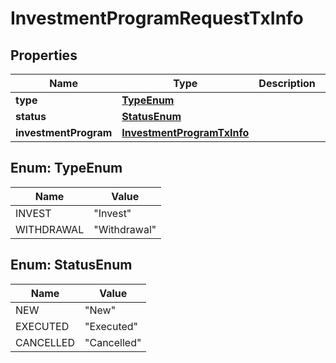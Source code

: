 
# InvestmentProgramRequestTxInfo

## Properties
Name | Type | Description | Notes
------------ | ------------- | ------------- | -------------
**type** | [**TypeEnum**](#TypeEnum) |  |  [optional]
**status** | [**StatusEnum**](#StatusEnum) |  |  [optional]
**investmentProgram** | [**InvestmentProgramTxInfo**](InvestmentProgramTxInfo.md) |  |  [optional]


<a name="TypeEnum"></a>
## Enum: TypeEnum
Name | Value
---- | -----
INVEST | &quot;Invest&quot;
WITHDRAWAL | &quot;Withdrawal&quot;


<a name="StatusEnum"></a>
## Enum: StatusEnum
Name | Value
---- | -----
NEW | &quot;New&quot;
EXECUTED | &quot;Executed&quot;
CANCELLED | &quot;Cancelled&quot;



